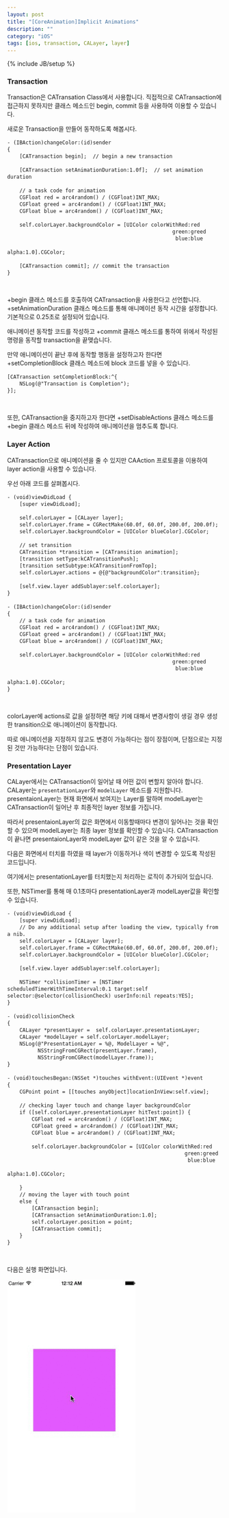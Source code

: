```yaml
---
layout: post
title: "[CoreAnimation]Implicit Animations"
description: ""
category: "iOS"
tags: [ios, transaction, CALayer, layer]
---
```

{% include JB/setup %}


### Transaction

Transaction은 CATransation Class에서 사용합니다. 직접적으로 CATransaction에 접근하지 못하지만 클래스 메소드인 begin, commit 등을 사용하여 이용할 수 있습니다.

새로운 Transaction을 만들어 동작하도록 해봅시다.

<pre><code class="objectivec">- (IBAction)changeColor:(id)sender
{
    [CATransaction begin];	// begin a new transaction

    [CATransaction setAnimationDuration:1.0f];	// set animation duration

    // a task code for animation
    CGFloat red = arc4random() / (CGFloat)INT_MAX;
    CGFloat greed = arc4random() / (CGFloat)INT_MAX;
    CGFloat blue = arc4random() / (CGFloat)INT_MAX;

    self.colorLayer.backgroundColor = [UIColor colorWithRed:red
                                                      green:greed
                                                       blue:blue
                                                      alpha:1.0].CGColor;

    [CATransaction commit];	// commit the transaction
}
</code></pre><br/>

+begin 클래스 메소드를 호출하여 CATransaction을 사용한다고 선언합니다.
+setAnimationDuration 클래스 메소드를 통해 애니메이션 동작 시간을 설정합니다. 기본적으로 0.25초로 설정되어 있습니다.

애니메이션 동작할 코드를 작성하고 +commit 클래스 메소드를 통하여 위에서 작성된 명령을 동작할 transaction을 끝맺습니다.

만약 애니메이션이 끝난 후에 동작할 행동을 설정하고자 한다면 +setCompletionBlock 클래스 메소드에 block 코드를 넣을 수 있습니다.

<pre><code class="objectivec">[CATransaction setCompletionBlock:^{
    NSLog(@"Transaction is Completion");
}];
</code></pre><br/>

또한, CATransaction을 중지하고자 한다면 +setDisableActions 클래스 메소드를 +begin 클래스 메소드 뒤에 작성하여 애니메이션을 멈추도록 합니다.


### Layer Action

CATransaction으로 애니메이션을 줄 수 있지만 CAAction 프로토콜을 이용하여 layer action을 사용할 수 있습니다.

우선 아래 코드를 살펴봅시다.

<pre><code class="objectivec">- (void)viewDidLoad {
    [super viewDidLoad];

    self.colorLayer = [CALayer layer];
    self.colorLayer.frame = CGRectMake(60.0f, 60.0f, 200.0f, 200.0f);
    self.colorLayer.backgroundColor = [UIColor blueColor].CGColor;

    // set transition
    CATransition *transition = [CATransition animation];
    [transition setType:kCATransitionPush];
    [transition setSubtype:kCATransitionFromTop];
    self.colorLayer.actions = @{@"backgroundColor":transition};

    [self.view.layer addSublayer:self.colorLayer];
}

- (IBAction)changeColor:(id)sender
{
    // a task code for animation
    CGFloat red = arc4random() / (CGFloat)INT_MAX;
    CGFloat greed = arc4random() / (CGFloat)INT_MAX;
    CGFloat blue = arc4random() / (CGFloat)INT_MAX;

    self.colorLayer.backgroundColor = [UIColor colorWithRed:red
                                                      green:greed
                                                       blue:blue
                                                      alpha:1.0].CGColor;
}
</code></pre><br/>

colorLayer에 actions로 값을 설정하면 해당 키에 대해서 변경사항이 생길 경우 생성한 transition으로 애니메이션이 동작합니다.

따로 애니메이션을 지정하지 않고도 변경이 가능하다는 점이 장점이며, 단점으로는 지정된 것만 가능하다는 단점이 있습니다.


### Presentation Layer

CALayer에서는 CATransaction이 일어날 때 어떤 값이 변할지 알아야 합니다. CALayer는 `presentationLayer`와 `modelLayer` 메소드를 지원합니다. presentaionLayer는 현재 화면에서 보여지는 Layer를 말하며 modelLayer는 CATransaction이 일어난 후 최종적인 layer 정보를 가집니다.

따라서 presentaionLayer의 값은 화면에서 이동할때마다 변경이 일어나는 것을 확인할 수 있으며 modelLayer는 최종 layer 정보를 확인할 수 있습니다. CATransaction이 끝나면 presentaionLayer와 modelLayer 값이 같은 것을 알 수 있습니다.

다음은 화면에서 터치를 하였을 때 layer가 이동하거나 색이 변경할 수 있도록 작성된 코드입니다.

여기에서는 presentationLayer를 터치했는지 처리하는 로직이 추가되어 있습니다.

또한, NSTimer를 통해 매 0.1초마다 presentationLayer과 modelLayer값을 확인할 수 있습니다.

<pre><code class="objectivec">- (void)viewDidLoad {
    [super viewDidLoad];
    // Do any additional setup after loading the view, typically from a nib.
    self.colorLayer = [CALayer layer];
    self.colorLayer.frame = CGRectMake(60.0f, 60.0f, 200.0f, 200.0f);
    self.colorLayer.backgroundColor = [UIColor blueColor].CGColor;

    [self.view.layer addSublayer:self.colorLayer];

    NSTimer *collisionTimer = [NSTimer scheduledTimerWithTimeInterval:0.1 target:self selector:@selector(collisionCheck) userInfo:nil repeats:YES];
}

- (void)collisionCheck
{
    CALayer *presentLayer =  self.colorLayer.presentationLayer;
    CALayer *modelLayer = self.colorLayer.modelLayer;
    NSLog(@"PresentationLayer = %@, ModelLayer = %@",
          NSStringFromCGRect(presentLayer.frame),
          NSStringFromCGRect(modelLayer.frame));
}

- (void)touchesBegan:(NSSet *)touches withEvent:(UIEvent *)event
{
    CGPoint point = [[touches anyObject]locationInView:self.view];

    // checking layer touch and change layer backgroundColor
    if ([self.colorLayer.presentationLayer hitTest:point]) {
        CGFloat red = arc4random() / (CGFloat)INT_MAX;
        CGFloat greed = arc4random() / (CGFloat)INT_MAX;
        CGFloat blue = arc4random() / (CGFloat)INT_MAX;

        self.colorLayer.backgroundColor = [UIColor colorWithRed:red
                                                          green:greed
                                                           blue:blue
                                                          alpha:1.0].CGColor;

    }
    // moving the layer with touch point
    else {
        [CATransaction begin];
        [CATransaction setAnimationDuration:1.0];
        self.colorLayer.position = point;
        [CATransaction commit];
    }
}
</code></pre><br/>

다음은 실행 화면입니다.

<img src="/../../../../image/2014/07/transaction_0708.gif" alt="transaction_0708" style="width: 300px;"/><br/>